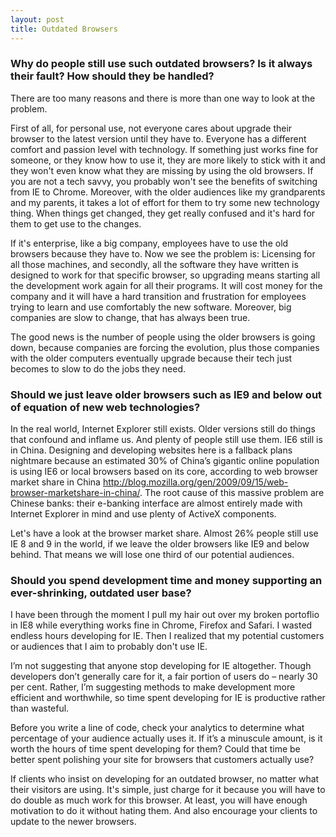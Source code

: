 ```yaml
---
layout: post
title: Outdated Browsers
---
```


### Why do people still use such outdated browsers? Is it always their fault? How should they be handled?
 There are too many reasons and there is more than one way to look at the problem.
 
 First of all, for personal use, not everyone cares about upgrade their browser to the latest version until they have to. Everyone has a different comfort and passion level with technology. If something just works fine for someone, or they know how to use it, they are more likely to stick with it and they won't even know what they are missing by using the old browsers. If you are not a tech savvy, you probably won't see the benefits of switching from IE to Chrome. Moreover, with the older audiences like my grandparents and my parents, it takes a lot of effort for them to try some new technology thing. When things get changed, they get really confused and it's hard for them to get use to the changes.
 
  If it's enterprise, like a big company, employees have to use the old browsers because they have to. Now we see the problem is: Licensing for all those machines, and secondly, all the software they have written is designed to work for that specific browser, so upgrading means starting all the development work again for all their programs. It will cost money for the company and it will have a hard transition and frustration for employees trying to learn and use comfortably the new software. Moreover, big companies are slow to change, that has always been true.
  
  The good news is the number of people using the older browsers is going down, because companies are forcing the evolution, plus those companies with the older computers eventually upgrade because their tech just becomes to slow to do the jobs they need.
  
### Should we just leave older browsers such as IE9 and below out of equation of new web technologies?

 In the real world, Internet Explorer still exists. Older versions still do things that confound and inflame us. And plenty of people still use them. IE6 still is in China. Designing and developing websites here is a fallback plans nightmare because an estimated 30% of China’s gigantic online population is using IE6 or local browsers based on its core, according to web browser market share in China http://blog.mozilla.org/gen/2009/09/15/web-browser-marketshare-in-china/. 
 The root cause of this massive problem are Chinese banks: their e-banking interface are almost entirely made with Internet Explorer in mind and use plenty of ActiveX components. 
 
 Let's have a look at the browser market share. Almost 26% people still use IE 8 and 9 in the world, if we leave the older browsers like IE9 and below behind. That means we will lose one third of our potential audiences.

###  Should you spend development time and money supporting an ever-shrinking, outdated user base?

 I have been through the moment I pull my hair out over my broken portoflio in IE8 while everything works fine in Chrome, Firefox and Safari. I wasted endless hours developing for IE. Then I realized that my potential customers or audiences that I aim to probably don't use IE.
 
 I’m not suggesting that anyone stop developing for IE altogether. Though developers don’t generally care for it, a fair portion of users do – nearly 30 per cent. Rather, I’m suggesting methods to make development more efficient and worthwhile, so time spent developing for IE is productive rather than wasteful.
 
 Before you write a line of code, check your analytics to determine what percentage of your audience actually uses it. If it’s a minuscule amount, is it worth the hours of time spent developing for them? Could that time be better spent polishing your site for browsers that customers actually use?
 
 If clients who insist on developing for an outdated browser, no matter what their visitors are using. It's simple, just charge for it because you will have to do double as much work for this browser. At least, you will have enough motivation to do it without hating them. And also encourage your clients to update to the newer browsers.
